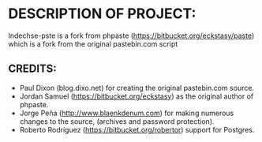 # DESCRIPTION OF PROJECT:
Indechse-pste is a fork from phpaste (https://bitbucket.org/eckstasy/paste) 
which is a fork from the original pastebin.com script

## CREDITS:
*   Paul Dixon (blog.dixo.net) for creating the original pastebin.com source.
*   Jordan Samuel (https://bitbucket.org/eckstasy) as the original author of 
    phpaste.
*   Jorge Peña (http://www.blaenkdenum.com) for making numerous changes to 
    the source, (archives and password protection).
*   Roberto Rodríguez (https://bitbucket.org/robertor) support for Postgres.

